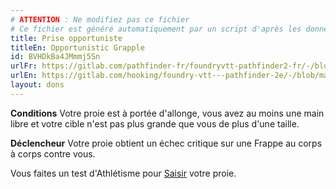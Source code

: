 ```yaml
---
# ATTENTION : Ne modifiez pas ce fichier
# Ce fichier est généré automatiquement par un script d'après les données du module Foundry VTT officiel et de sa traduction
title: Prise opportuniste
titleEn: Opportunistic Grapple
id: BVHDkBa4JMmmj5Sn
urlFr: https://gitlab.com/pathfinder-fr/foundryvtt-pathfinder2-fr/-/blob/master/data/feats/BVHDkBa4JMmmj5Sn.htm
urlEn: https://gitlab.com/hooking/foundry-vtt---pathfinder-2e/-/blob/master/packs/data/feats.db/opportunistic-grapple.json
layout: dons
---
```

**Conditions** Votre proie est à portée d'allonge, vous avez au moins une main libre et votre cible n'est pas plus grande que vous de plus d'une taille.

**Déclencheur** Votre proie obtient un échec critique sur une Frappe au corps à corps contre vous.

Vous faites un test d'Athlétisme pour [Saisir](../actions/saisir.html) votre proie.
